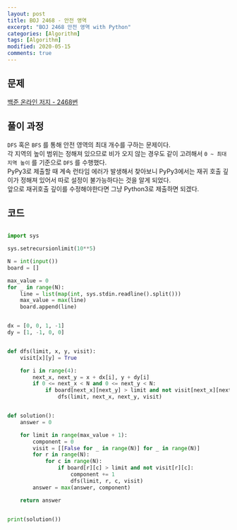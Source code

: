 ```yaml
---
layout: post
title: BOJ 2468 - 안전 영역
excerpt: "BOJ 2468 안전 영역 with Python"
categories: [Algorithm]
tags: [Algorithm]
modified: 2020-05-15
comments: true
---
```


## 문제
[백준 온라인 저지 - 2468번](https://www.acmicpc.net/problem/2468)

## 풀이 과정
`DFS` 혹은 `BFS` 를 통해 안전 영역의 최대 개수를 구하는 문제이다. <br>
각 지역의 높이 범위는 정해져 있으므로 비가 오지 않는 경우도 같이 고려해서 `0 ~ 최대 지역 높이` 를 기준으로 `DFS` 를 수행했다. <br>
PyPy3로 제출할 때 계속 런타임 에러가 발생해서 찾아보니 PyPy3에서는 재귀 호출 깊이가 정해져 있어서 따로 설정이 불가능하다는 것을 알게 되었다. <br>
앞으로 재귀호출 깊이를 수정해야한다면 그냥 Python3로 제출하면 되겠다. <br> 


## 코드
~~~ python

import sys

sys.setrecursionlimit(10**5)

N = int(input())
board = []

max_value = 0
for _ in range(N):
    line = list(map(int, sys.stdin.readline().split()))
    max_value = max(line)
    board.append(line)


dx = [0, 0, 1, -1]
dy = [1, -1, 0, 0]


def dfs(limit, x, y, visit):
    visit[x][y] = True

    for i in range(4):
        next_x, next_y = x + dx[i], y + dy[i]
        if 0 <= next_x < N and 0 <= next_y < N:
            if board[next_x][next_y] > limit and not visit[next_x][next_y]:
                dfs(limit, next_x, next_y, visit)


def solution():
    answer = 0

    for limit in range(max_value + 1):
        component = 0
        visit = [[False for _ in range(N)] for _ in range(N)]
        for r in range(N):
            for c in range(N):
                if board[r][c] > limit and not visit[r][c]:
                    component += 1
                    dfs(limit, r, c, visit)
        answer = max(answer, component)

    return answer


print(solution())

~~~

